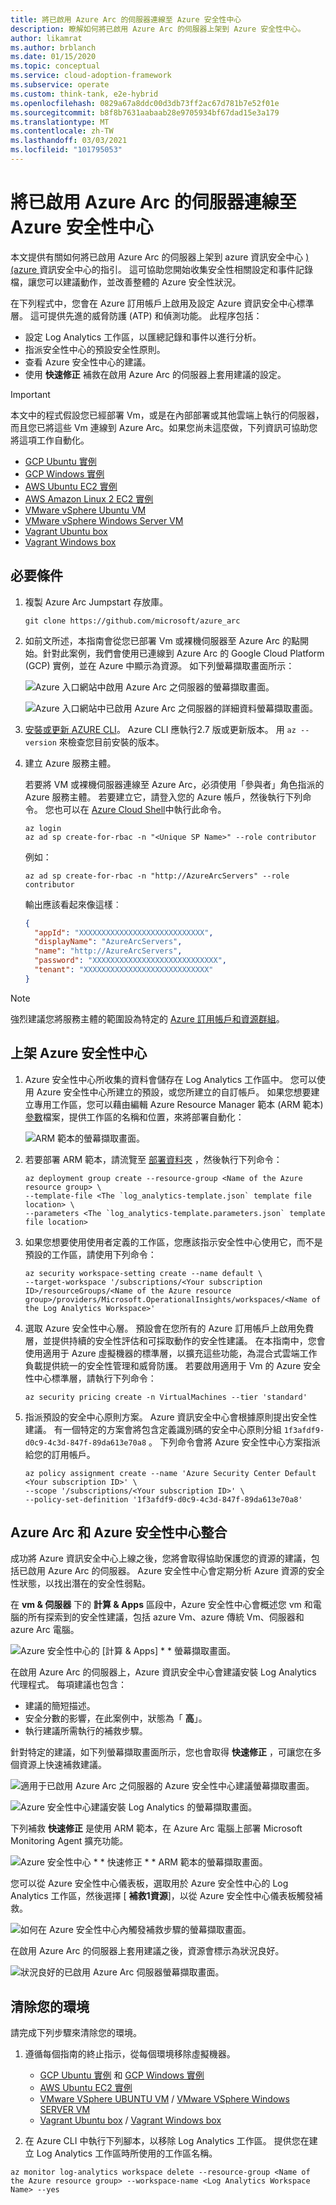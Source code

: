 ```yaml
---
title: 將已啟用 Azure Arc 的伺服器連線至 Azure 安全性中心
description: 瞭解如何將已啟用 Azure Arc 的伺服器上架到 Azure 安全性中心。
author: likamrat
ms.author: brblanch
ms.date: 01/15/2020
ms.topic: conceptual
ms.service: cloud-adoption-framework
ms.subservice: operate
ms.custom: think-tank, e2e-hybrid
ms.openlocfilehash: 0829a67a8ddc00d3db73ff2ac67d781b7e52f01e
ms.sourcegitcommit: b8f8b7631aabaab28e9705934bf67dad15e3a179
ms.translationtype: MT
ms.contentlocale: zh-TW
ms.lasthandoff: 03/03/2021
ms.locfileid: "101795053"
---
```

# <a name="connect-azure-arc-enabled-servers-to-azure-security-center"></a>將已啟用 Azure Arc 的伺服器連線至 Azure 安全性中心

本文提供有關如何將已啟用 Azure Arc 的伺服器上架到 azure 資訊安全中心 [)  (azure ](/azure/security-center/)資訊安全中心的指引。 這可協助您開始收集安全性相關設定和事件記錄檔，讓您可以建議動作，並改善整體的 Azure 安全性狀況。

在下列程式中，您會在 Azure 訂用帳戶上啟用及設定 Azure 資訊安全中心標準層。 這可提供先進的威脅防護 (ATP) 和偵測功能。 此程序包括：

- 設定 Log Analytics 工作區，以匯總記錄和事件以進行分析。
- 指派安全性中心的預設安全性原則。
- 查看 Azure 安全性中心的建議。
- 使用 **快速修正** 補救在啟用 Azure Arc 的伺服器上套用建議的設定。

> [!IMPORTANT]
> 本文中的程式假設您已經部署 Vm，或是在內部部署或其他雲端上執行的伺服器，而且您已將這些 Vm 連線到 Azure Arc。如果您尚未這麼做，下列資訊可協助您將這項工作自動化。

- [GCP Ubuntu 實例](./gcp-terraform-ubuntu.md)
- [GCP Windows 實例](./gcp-terraform-windows.md)
- [AWS Ubuntu EC2 實例](./aws-terraform-ubuntu.md)
- [AWS Amazon Linux 2 EC2 實例](./aws-terraform-al2.md)
- [VMware vSphere Ubuntu VM](./vmware-terraform-ubuntu.md)
- [VMware vSphere Windows Server VM](./vmware-terraform-windows.md)
- [Vagrant Ubuntu box](./local-vagrant-ubuntu.md)
- [Vagrant Windows box](./local-vagrant-windows.md)

## <a name="prerequisites"></a>必要條件

1. 複製 Azure Arc Jumpstart 存放庫。

    ```console
    git clone https://github.com/microsoft/azure_arc
    ```

2. 如前文所述，本指南會從您已部署 Vm 或裸機伺服器至 Azure Arc 的點開始。針對此案例，我們會使用已連線到 Azure Arc 的 Google Cloud Platform (GCP) 實例，並在 Azure 中顯示為資源。 如下列螢幕擷取畫面所示：

    ![Azure 入口網站中啟用 Azure Arc 之伺服器的螢幕擷取畫面。](./media/arc-security-center/arc-overview.png)

    ![Azure 入口網站中已啟用 Azure Arc 之伺服器的詳細資料螢幕擷取畫面。](./media/arc-security-center/arc-status.png)

3. [安裝或更新 AZURE CLI](/cli/azure/install-azure-cli)。 Azure CLI 應執行2.7 版或更新版本。 用 `az --version` 來檢查您目前安裝的版本。

4. 建立 Azure 服務主體。

    若要將 VM 或裸機伺服器連線至 Azure Arc，必須使用「參與者」角色指派的 Azure 服務主體。 若要建立它，請登入您的 Azure 帳戶，然後執行下列命令。 您也可以在 [Azure Cloud Shell](https://shell.azure.com/)中執行此命令。

    ```console
    az login
    az ad sp create-for-rbac -n "<Unique SP Name>" --role contributor
    ```

    例如：

    ```console
    az ad sp create-for-rbac -n "http://AzureArcServers" --role contributor
    ```

    輸出應該看起來像這樣︰

    ```json
    {
      "appId": "XXXXXXXXXXXXXXXXXXXXXXXXXXXX",
      "displayName": "AzureArcServers",
      "name": "http://AzureArcServers",
      "password": "XXXXXXXXXXXXXXXXXXXXXXXXXXXX",
      "tenant": "XXXXXXXXXXXXXXXXXXXXXXXXXXXX"
    }
    ```

> [!NOTE]
> 強烈建議您將服務主體的範圍設為特定的 [Azure 訂用帳戶和資源群組](/cli/azure/ad/sp)。

## <a name="onboard-azure-security-center"></a>上架 Azure 安全性中心

1. Azure 安全性中心所收集的資料會儲存在 Log Analytics 工作區中。 您可以使用 Azure 安全性中心所建立的預設，或您所建立的自訂帳戶。 如果您想要建立專用工作區，您可以藉由編輯 Azure Resource Manager 範本 (ARM 範本) [參數](https://github.com/microsoft/azure_arc/blob/main/azure_arc_servers_jumpstart/securitycenter/arm/log_analytics-template.parameters.json)檔案，提供工作區的名稱和位置，來將部署自動化：

   ![ARM 範本的螢幕擷取畫面。](./media/arc-security-center/arm-template.png)

2. 若要部署 ARM 範本，請流覽至 [部署資料夾](https://github.com/microsoft/azure_arc/tree/main/azure_arc_servers_jumpstart/securitycenter/arm) ，然後執行下列命令：

   ```console
   az deployment group create --resource-group <Name of the Azure resource group> \
   --template-file <The `log_analytics-template.json` template file location> \
   --parameters <The `log_analytics-template.parameters.json` template file location>
   ```

3. 如果您想要使用使用者定義的工作區，您應該指示安全性中心使用它，而不是預設的工作區，請使用下列命令：

   ```console
   az security workspace-setting create --name default \
   --target-workspace '/subscriptions/<Your subscription ID>/resourceGroups/<Name of the Azure resource group>/providers/Microsoft.OperationalInsights/workspaces/<Name of the Log Analytics Workspace>'
   ```

4. 選取 Azure 安全性中心層。 預設會在您所有的 Azure 訂用帳戶上啟用免費層，並提供持續的安全性評估和可採取動作的安全性建議。 在本指南中，您會使用適用于 Azure 虛擬機器的標準層，以擴充這些功能，為混合式雲端工作負載提供統一的安全性管理和威脅防護。 若要啟用適用于 Vm 的 Azure 安全性中心標準層，請執行下列命令：

    ```console
    az security pricing create -n VirtualMachines --tier 'standard'
    ```

5. 指派預設的安全中心原則方案。 Azure 資訊安全中心會根據原則提出安全性建議。 有一個特定的方案會將包含定義識別碼的安全中心原則分組 `1f3afdf9-d0c9-4c3d-847f-89da613e70a8` 。 下列命令會將 Azure 安全性中心方案指派給您的訂用帳戶。

    ```console
    az policy assignment create --name 'Azure Security Center Default <Your subscription ID>' \
    --scope '/subscriptions/<Your subscription ID>' \
    --policy-set-definition '1f3afdf9-d0c9-4c3d-847f-89da613e70a8'
    ```

## <a name="azure-arc-and-azure-security-center-integration"></a>Azure Arc 和 Azure 安全性中心整合

成功將 Azure 資訊安全中心上線之後，您將會取得協助保護您的資源的建議，包括已啟用 Azure Arc 的伺服器。 Azure 安全性中心會定期分析 Azure 資源的安全性狀態，以找出潛在的安全性弱點。

在 **vm & 伺服器** 下的 **計算 & Apps** 區段中，Azure 安全性中心會概述您 vm 和電腦的所有探索到的安全性建議，包括 azure Vm、azure 傳統 Vm、伺服器和 azure Arc 電腦。

![Azure 安全性中心的 [計算 & Apps] * * 螢幕擷取畫面。](./media/arc-security-center/compute-apps.png)

在啟用 Azure Arc 的伺服器上，Azure 資訊安全中心會建議安裝 Log Analytics 代理程式。 每項建議也包含：

- 建議的簡短描述。
- 安全分數的影響，在此案例中，狀態為「 **高**」。
- 執行建議所需執行的補救步驟。

針對特定的建議，如下列螢幕擷取畫面所示，您也會取得 **快速修正** ，可讓您在多個資源上快速補救建議。

  ![適用于已啟用 Azure Arc 之伺服器的 Azure 安全性中心建議螢幕擷取畫面。](./media/arc-security-center/recommendation-quick-fix.png)

  ![Azure 安全性中心建議安裝 Log Analytics 的螢幕擷取畫面。](./media/arc-security-center/recommendation-remediate.png)

下列補救 **快速修正** 是使用 ARM 範本，在 Azure Arc 電腦上部署 Microsoft Monitoring Agent 擴充功能。

  ![Azure 安全性中心 * * 快速修正 * * ARM 範本的螢幕擷取畫面。](./media/arc-security-center/quick-fix-template.png)

您可以從 Azure 安全性中心儀表板，選取用於 Azure 安全性中心的 Log Analytics 工作區，然後選擇 [ **補救1資源**]，以從 Azure 安全性中心儀表板觸發補救。

  ![如何在 Azure 安全性中心內觸發補救步驟的螢幕擷取畫面。](./media/arc-security-center/remediation-trigger.png)

在啟用 Azure Arc 的伺服器上套用建議之後，資源會標示為狀況良好。

  ![狀況良好的已啟用 Azure Arc 伺服器螢幕擷取畫面。](./media/arc-security-center/healthy-server.png)

## <a name="clean-up-your-environment"></a>清除您的環境

請完成下列步驟來清除您的環境。

1. 遵循每個指南的終止指示，從每個環境移除虛擬機器。

    - [GCP Ubuntu 實例](./gcp-terraform-ubuntu.md) 和 [GCP Windows 實例](./gcp-terraform-windows.md)
    - [AWS Ubuntu EC2 實例](./aws-terraform-ubuntu.md)
    - [VMware VSphere UBUNTU VM](./vmware-terraform-ubuntu.md)  / [VMware VSphere Windows SERVER VM](./vmware-terraform-windows.md)
    - [Vagrant Ubuntu box](./local-vagrant-ubuntu.md)  / [Vagrant Windows box](./local-vagrant-windows.md)

2. 在 Azure CLI 中執行下列腳本，以移除 Log Analytics 工作區。 提供您在建立 Log Analytics 工作區時所使用的工作區名稱。

  ```console
  az monitor log-analytics workspace delete --resource-group <Name of the Azure resource group> --workspace-name <Log Analytics Workspace Name> --yes
  ```
